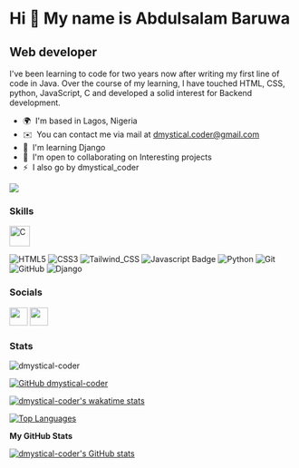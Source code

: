 Hi 👋 My name is Abdulsalam Baruwa
==================================

Web developer
-------------

I've been learning to code for two years now after writing my first line of code in Java. Over the course of my learning, I have touched HTML, CSS, python, JavaScript, C and developed a solid interest for Backend development.

* 🌍  I'm based in Lagos, Nigeria
* ✉️  You can contact me via mail at [dmystical.coder@gmail.com](mailto:dmystical.coder@gmail.com)
* 🧠  I'm learning Django
* 🤝  I'm open to collaborating on Interesting projects
* ⚡  I also go by dmystical\_coder

<a href="https://www.twitter.com/dmystical_coder" target="_blank" rel="noreferrer"><img
src="https://img.shields.io/twitter/follow/dmystical_coder?logo=twitter&style=for-the-badge&color=0891b2&labelColor=1c1917"
/></a>

### Skills

<p align="left">
<a href="https://docs.microsoft.com/en-us/cpp/?view=msvc-170" target="_blank" rel="noreferrer"><img src="https://raw.githubusercontent.com/danielcranney/readme-generator/main/public/icons/skills/c-colored.svg" width="36" height="36" alt="C" /></a>

![HTML5](https://img.shields.io/badge/html5-%23E34F26.svg?style=for-the-badge&logo=html5&logoColor=white)
![CSS3](https://img.shields.io/badge/css3-%231572B6.svg?style=for-the-badge&logo=css3&logoColor=white)
![Tailwind_CSS](https://img.shields.io/badge/Tailwind_CSS-38B2AC?style=for-the-badge&logo=tailwind-css&logoColor=white)
![Javascript Badge](https://img.shields.io/badge/-Javascript-F0DB4F?style=for-the-badge&labelColor=F0DB4F&logo=javascript&logoColor=black) 
![Python](https://img.shields.io/badge/python-3670A0?style=for-the-badge&logo=python&logoColor=ffdd54)
![Git](https://img.shields.io/badge/git-%23F05033.svg?style=for-the-badge&logo=git&logoColor=white)
![GitHub](https://img.shields.io/badge/github-%23121011.svg?style=for-the-badge&logo=github&logoColor=white)
![Django](https://img.shields.io/badge/django-%23092E20.svg?style=for-the-badge&logo=django&logoColor=white)
</p>


### Socials

<p align="left"> <a href="https://www.github.com/dmystical-coder" target="_blank" rel="noreferrer"><img src="https://raw.githubusercontent.com/danielcranney/readme-generator/main/public/icons/socials/github.svg" width="32" height="32" /></a> <a href="https://www.twitter.com/dmystical_coder" target="_blank" rel="noreferrer"><img src="https://raw.githubusercontent.com/danielcranney/readme-generator/main/public/icons/socials/twitter.svg" width="32" height="32" /></a></p>

### Stats
<img src="https://komarev.com/ghpvc/?username=dmystical-coder" alt="dmystical-coder" />
  
[![GitHub dmystical-coder](https://img.shields.io/github/followers/dmystical-coder?label=Follow%20me&style=flat)](https://github.com/dmystical-coder)
  
[![dmystical-coder's wakatime stats](https://github-readme-stats.vercel.app/api/wakatime?username=dmystical_coder&layout=compact&theme=solarized-dark&hide_border=true)](https://github.com/anuraghazra/github-readme-stats)

[![Top Languages](https://github-readme-stats.vercel.app/api/top-langs/?username=dmystical-coder&layout=compact&theme=solarized-dark&hide_border=true)](https://github.com/dmystical-coder/)
  
<b>My GitHub Stats</b>

<a href="http://www.github.com/dmystical-coder"><img src="https://github-readme-stats.vercel.app/api?username=dmystical-coder&show_icons=true&hide=&count_private=true&title_color=0891b2&text_color=ffffff&icon_color=0891b2&bg_color=1c1917&hide_border=true&show_icons=true" alt="dmystical-coder's GitHub stats" /></a>

